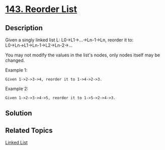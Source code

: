 # [143. Reorder List](https://leetcode.com/problems/reorder-list)

## Description

Given a singly linked list L: L0→L1→…→Ln-1→Ln,
reorder it to: L0→Ln→L1→Ln-1→L2→Ln-2→…

You may not modify the values in the list's nodes, only nodes itself may be changed.

Example 1:

```
Given 1->2->3->4, reorder it to 1->4->2->3.
```

Example 2:

```
Given 1->2->3->4->5, reorder it to 1->5->2->4->3.
```

## Solution



## Related Topics

[Linked List](https://leetcode.com/tag/linked-list/) 